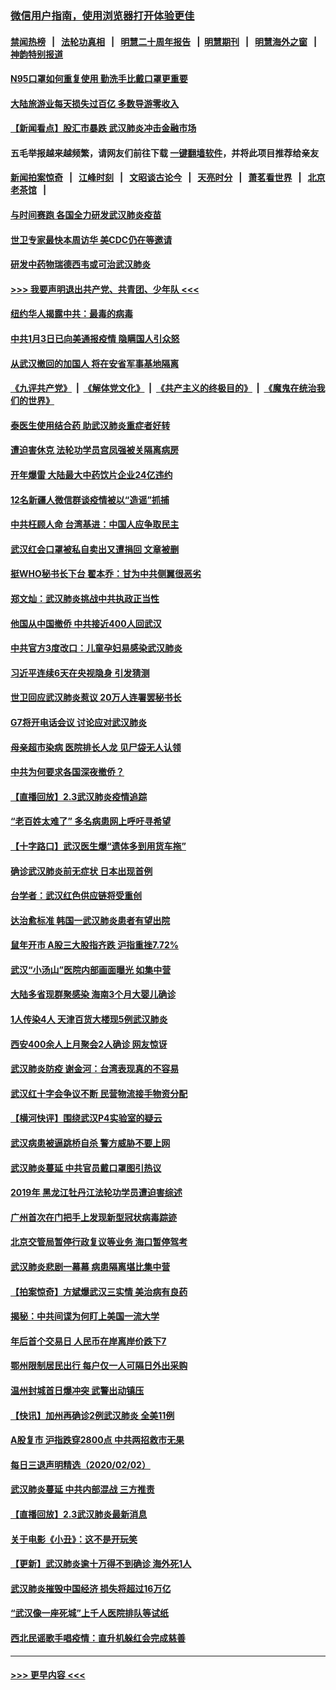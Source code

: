 ### [微信用户指南，使用浏览器打开体验更佳](https://github.com/gfw-breaker/banned-news1/blob/master/indexes/wechat-guide.md?t=0)
#### [禁闻热榜](热点新闻.md?t=0)  &nbsp;&nbsp;|&nbsp;&nbsp; [法轮功真相](https://github.com/gfw-breaker/truth/blob/master/README.md?t=0) &nbsp;&nbsp;|&nbsp;&nbsp; [明慧二十周年报告](https://github.com/gfw-breaker/mh-reports/blob/master/README.md?t=0) &nbsp;&nbsp;|&nbsp;&nbsp;[明慧期刊](https://github.com/gfw-breaker/mh-qikan) &nbsp;&nbsp;|&nbsp;&nbsp; [明慧海外之窗](https://github.com/gfw-breaker/mh-news/blob/master/README.md?t=0) &nbsp;&nbsp;|&nbsp;&nbsp; [神韵特别报道](https://github.com/gfw-breaker/mh-news/blob/master/shenyun.md?t=0)
#### [N95口罩如何重复使用 勤洗手比戴口罩更重要](../pages/nsc413/n11842236.md?t=02040601) 
#### [大陆旅游业每天损失过百亿 多数导游零收入](../pages/nsc413/n11842179.md?t=02040601) 
#### [【新闻看点】股汇市暴跌 武汉肺炎冲击金融市场](../pages/nsc413/n11842216.md?t=02040601) 
#### 五毛举报越来越频繁，请网友们前往下载 [一键翻墙软件](https://github.com/gfw-breaker/ssr-accounts)，并将此项目推荐给亲友
#### [新闻拍案惊奇](https://github.com/gfw-breaker/banned-news1/blob/master/pages/link4.md) &nbsp;&nbsp;|&nbsp;&nbsp; [江峰时刻](https://github.com/gfw-breaker/banned-news1/blob/master/pages/link4.md) &nbsp;&nbsp;|&nbsp;&nbsp; [文昭谈古论今](https://github.com/gfw-breaker/banned-news1/blob/master/pages/link4.md) &nbsp;&nbsp;|&nbsp;&nbsp; [天亮时分](https://github.com/gfw-breaker/banned-news1/blob/master/pages/link4.md) &nbsp;&nbsp;|&nbsp;&nbsp; [萧茗看世界](https://github.com/gfw-breaker/banned-news1/blob/master/pages/link4.md) &nbsp;&nbsp;|&nbsp;&nbsp; [北京老茶馆](https://github.com/gfw-breaker/banned-news1/blob/master/pages/link4.md) &nbsp;&nbsp;|&nbsp;&nbsp; 
#### [与时间赛跑  各国全力研发武汉肺炎疫苗](../pages/nsc413/n11842149.md?t=02040601) 
#### [世卫专家最快本周访华 美CDC仍在等邀请](../pages/nsc413/n11842198.md?t=02040601) 
#### [研发中药物瑞德西韦或可治武汉肺炎](../pages/nsc413/n11842100.md?t=02040601) 
#### [>>> 我要声明退出共产党、共青团、少年队 <<<](https://github.com/begood0513/goodnews/blob/master/quit/letter.md) 
#### [纽约华人揭露中共：最毒的病毒](../pages/nsc413/n11840631.md?t=02040601) 
#### [中共1月3日已向美通报疫情 隐瞒国人引众怒](../pages/nsc413/n11841978.md?t=02040601) 
#### [从武汉撤回的加国人 将在安省军事基地隔离](../pages/nsc413/n11840777.md?t=02040601) 
#### [《九评共产党》](https://github.com/begood0513/9ping.md/blob/master/README.md) &nbsp;|&nbsp; [《解体党文化》](../../../../jtdwh.md/blob/master/README.md)  &nbsp;|&nbsp; [《共产主义的终极目的》](../../../../gczydzjmd.md/blob/master/README.md) &nbsp;|&nbsp; [《魔鬼在统治我们的世界》](../../../../mgztzwmdsj.md/blob/master/README.md) 
#### [泰医生使用结合药 助武汉肺炎重症者好转](../pages/nsc413/n11842096.md?t=02040601) 
#### [遭迫害休克 法轮功学员宫凤强被关隔离病房](../pages/nsc413/n11841492.md?t=02040601) 
#### [开年爆雷  大陆最大中药饮片企业24亿违约](../pages/nsc413/n11841904.md?t=02040601) 
#### [12名新疆人微信群谈疫情被以“造谣”抓捕](../pages/nsc413/n11839897.md?t=02040601) 
#### [中共枉顾人命 台湾基进：中国人应争取民主](../pages/nsc413/n11841532.md?t=02040601) 
#### [武汉红会口罩被私自卖出又遭捐回 文章被删](../pages/nsc413/n11841871.md?t=02040601) 
#### [挺WHO秘书长下台 翟本乔：甘为中共侧翼很恶劣](../pages/nsc413/n11841484.md?t=02040601) 
#### [郑文灿：武汉肺炎挑战中共执政正当性](../pages/nsc413/n11841537.md?t=02040601) 
#### [他国从中国撤侨 中共接近400人回武汉](../pages/nsc413/n11841290.md?t=02040601) 
#### [中共官方3度改口：儿童孕妇易感染武汉肺炎](../pages/nsc413/n11841631.md?t=02040601) 
#### [习近平连续6天在央视隐身 引发猜测](../pages/nsc413/n11841881.md?t=02040601) 
#### [世卫回应武汉肺炎惹议 20万人连署罢秘书长](../pages/nsc413/n11841664.md?t=02040601) 
#### [G7将开电话会议 讨论应对武汉肺炎](../pages/nsc413/n11841658.md?t=02040601) 
#### [母亲超市染病 医院排长人龙 见尸袋无人认领](../pages/nsc413/n11841762.md?t=02040601) 
#### [中共为何要求各国深夜撤侨？](../pages/nsc413/n11841731.md?t=02040601) 
#### [【直播回放】2.3武汉肺炎疫情追踪](../pages/nsc413/n11841577.md?t=02040601) 
#### [“老百姓太难了” 多名病患网上呼吁寻希望](../pages/nsc413/n11841565.md?t=02040601) 
#### [【十字路口】武汉医生爆“遗体多到用货车拖”](../pages/nsc413/n11840013.md?t=02040601) 
#### [确诊武汉肺炎前无症状 日本出现首例](../pages/nsc413/n11841567.md?t=02040601) 
#### [台学者：武汉红色供应链将受重创](../pages/nsc413/n11841596.md?t=02040601) 
#### [达治愈标准 韩国一武汉肺炎患者有望出院](../pages/nsc413/n11841523.md?t=02040601) 
#### [鼠年开市 A股三大股指齐跌 沪指重挫7.72%](../pages/nsc413/n11840461.md?t=02040601) 
#### [武汉“小汤山”医院内部画面曝光 如集中营](../pages/nsc413/n11841060.md?t=02040601) 
#### [大陆多省现群聚感染 海南3个月大婴儿确诊](../pages/nsc413/n11841274.md?t=02040601) 
#### [1人传染4人 天津百货大楼现5例武汉肺炎](../pages/nsc413/n11840677.md?t=02040601) 
#### [西安400余人上月聚会2人确诊 网友惊讶](../pages/nsc413/n11841178.md?t=02040601) 
#### [武汉肺炎防疫 谢金河：台湾表现真的不容易](../pages/nsc413/n11841120.md?t=02040601) 
#### [武汉红十字会争议不断 民营物流接手物资分配](../pages/nsc413/n11840733.md?t=02040601) 
#### [【横河快评】围绕武汉P4实验室的疑云](../pages/nsc413/n11840494.md?t=02040601) 
#### [武汉病患被逼跳桥自杀 警方威胁不要上网](../pages/nsc413/n11838521.md?t=02040601) 
#### [武汉肺炎蔓延 中共官员戴口罩图引热议](../pages/nsc413/n11840917.md?t=02040601) 
#### [2019年 黑龙江牡丹江法轮功学员遭迫害综述](../pages/nsc413/n11839335.md?t=02040601) 
#### [广州首次在门把手上发现新型冠状病毒踪迹](../pages/nsc413/n11840613.md?t=02040601) 
#### [北京交管局暂停行政复议等业务 海口暂停驾考](../pages/nsc413/n11840528.md?t=02040601) 
#### [武汉肺炎悲剧一幕幕 病患隔离堪比集中营](../pages/nsc413/n11838047.md?t=02040601) 
#### [【拍案惊奇】方斌爆武汉三实情 美治病有良药](../pages/nsc413/n11839984.md?t=02040601) 
#### [揭秘：中共间谍为何盯上美国一流大学](../pages/nsc413/n11840270.md?t=02040601) 
#### [年后首个交易日 人民币在岸离岸价跌下7](../pages/nsc413/n11840366.md?t=02040601) 
#### [鄂州限制居民出行 每户仅一人可隔日外出采购](../pages/nsc413/n11839131.md?t=02040601) 
#### [温州封城首日爆冲突 武警出动镇压](../pages/nsc413/n11839881.md?t=02040601) 
#### [【快讯】加州再确诊2例武汉肺炎 全美11例](../pages/nsc413/n11840339.md?t=02040601) 
#### [A股复市 沪指跌穿2800点 中共两招救市无果](../pages/nsc413/n11839859.md?t=02040601) 
#### [每日三退声明精选（2020/02/02）](../pages/nsc413/n11840257.md?t=02040601) 
#### [武汉肺炎蔓延 中共内部混战 三方推责](../pages/nsc413/n11839612.md?t=02040601) 
#### [【直播回放】2.3武汉肺炎最新消息](../pages/nsc413/n11840124.md?t=02040601) 
#### [关于电影《小丑》：这不是开玩笑](../pages/nsc413/n11839360.md?t=02040601) 
#### [【更新】武汉肺炎逾十万得不到确诊 海外死1人](../pages/nsc413/n11801312.md?t=02040601) 
#### [武汉肺炎摧毁中国经济 损失将超过16万亿](../pages/nsc413/n11839723.md?t=02040601) 
#### [“武汉像一座死城”上千人医院排队等试纸](../pages/nsc413/n11839724.md?t=02040601) 
#### [西北民谣歌手唱疫情：直升机躲红会完成慈善](../pages/nsc413/n11839757.md?t=02040601) 

----
#### [ >>> 更早内容 <<< ](../indexes/nsc413-earlier.md)
